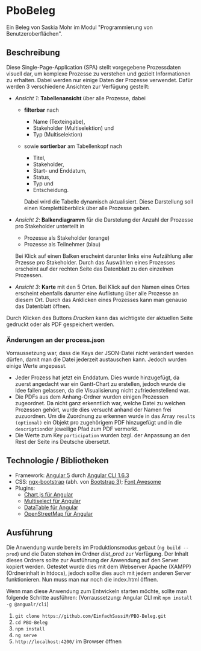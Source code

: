 # PboBeleg
Ein Beleg von Saskia Mohr im Modul "Programmierung von Benutzeroberflächen".
## Beschreibung
Diese Single-Page-Application (SPA) stellt vorgegebene Prozessdaten visuell dar, um komplexe Prozesse zu verstehen und gezielt Informationen zu erhalten. Dabei werden nur einige Daten der Prozesse verwendet. Dafür werden 3 verschiedene Ansichten zur Verfügung gestellt:

- *Ansicht 1*: **Tabellenansicht** über alle Prozesse, dabei 
    - **filterbar** nach 
        - Name (Texteingabe), 
        - Stakeholder (Multiselektion)  und
        - Typ (Multiselektion)
    - sowie **sortierbar** am Tabellenkopf nach
        - Titel,
        - Stakeholder,
        - Start- und Enddatum,
        - Status,
        - Typ und
        - Entscheidung.         

        Dabei wird die Tabelle dynamisch aktualisiert. Diese Darstellung soll einen Komplettüberblick über alle Prozesse geben.
- *Ansicht 2*: **Balkendiagramm** für die Darstelung der Anzahl der Prozesse pro Stakeholder unterteilt in
    - Prozesse als Stakeholder (orange)
    - Prozesse als Teilnehmer (blau)    

    Bei Klick auf einen Balken erscheint darunter links eine Aufzählung aller Przesse pro Stakeholder. Durch das Auswählen eines Prozesses erscheint auf der rechten Seite das Datenblatt zu den einzelnen Prozessen.

- *Ansicht 3*: **Karte** mit den 5 Orten. Bei Klick auf den Namen eines Ortes erscheint ebenfalls darunter eine Auflistung über alle Prozesse an diesem Ort. Durch das Anklicken eines Prozesses kann man genauso das Datenblatt öffnen. 


Durch Klicken des Buttons *Drucken* kann das wichtigste der aktuellen Seite gedruckt oder als PDF gespeichert werden.

### Änderungen an der process.json          
Vorraussetzung war, dass die Keys der JSON-Datei nicht verändert werden dürfen, damit man die Datei jederzeit austauschen kann. Jedoch wurden einige Werte angepasst.
- Jeder Prozess hat jetzt ein Enddatum. Dies wurde hinzugefügt, da zuerst angedacht war ein Gantt-Chart zu erstellen, jedoch wurde die Idee fallen gelassen, da die Visualisierung nicht zufriedenstellend war.
- Die PDFs aus dem Anhang-Ordner wurden einigen Prozessen zugeordnet. Da nicht ganz erkenntlich war, welche Datei zu welchen Prozessen gehört, wurde dies versucht anhand der Namen frei zuzuordnen. Um die Zuordnung zu erkennen wurde in das Array `results (optional)` ein Objekt pro zugehörigem PDF hinzugefügt und in die `description`der jeweilige Pfad zum PDF vermerkt.
- Die Werte zum Key `participation` wurden bzgl. der Anpassung an den Rest der Seite ins Deutsche übersetzt.

## Technologie / Bibliotheken

- Framework: [Angular 5](https://angular.io) durch [Angular CLI 1.6.3](https://cli.angular.io)
- CSS: [ngx-bootstrap](https://valor-software.com/ngx-bootstrap/#/) (abh. von [Bootstrap 3](http://getbootstrap.com/docs/3.3/)); [Font Awesome](https://fontawesome.com)
- Plugins: 
    - [Chart.js für Angular](https://github.com/emn178/angular2-chartjs) 
    - [Multiselect für Angular](https://cuppalabs.github.io/components/multiselectDropdown/)
    - [DataTable für Angular](https://github.com/mariuszfoltak/angular2-datatable)
    - [OpenStreetMap für Angular](https://github.com/quentin-ol/ngx-openlayers)

## Ausführung
Die Anwendung wurde bereits im Produktionsmodus gebaut (`ng build --prod`) und die Daten stehen im Ordner *dist_prod* zur Verfügung. Der Inhalt dieses Ordners sollte zur Ausführung der Anwendung auf den Server kopiert werden. Getestet wurde dies mit dem Webserver Apache (XAMPP) (Ordnerinhalt in htdocs), jedoch sollte dies auch mit jedem anderen Server funktionieren. Nun muss man nur noch die index.html öffnen.

Wenn man diese Anwendung zum Entwickeln starten möchte, sollte man folgende Schritte ausführen:              (Vorraussetzung: Angular CLI mit `npm install -g @angualr/cli`)
1. `git clone https://github.com/EinfachSassiM/PBO-Beleg.git`
2. `cd PBO-Beleg`
3. `npm install`
4. `ng serve`
5. `http://localhost:4200/` im Browser öffnen


